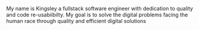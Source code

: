 My name is Kingsley a fullstack software engineer with dedication to quality and code re-usabiibilty.
My goal is to solve the digital problems facing the human race through quality and efficient digital solutions
